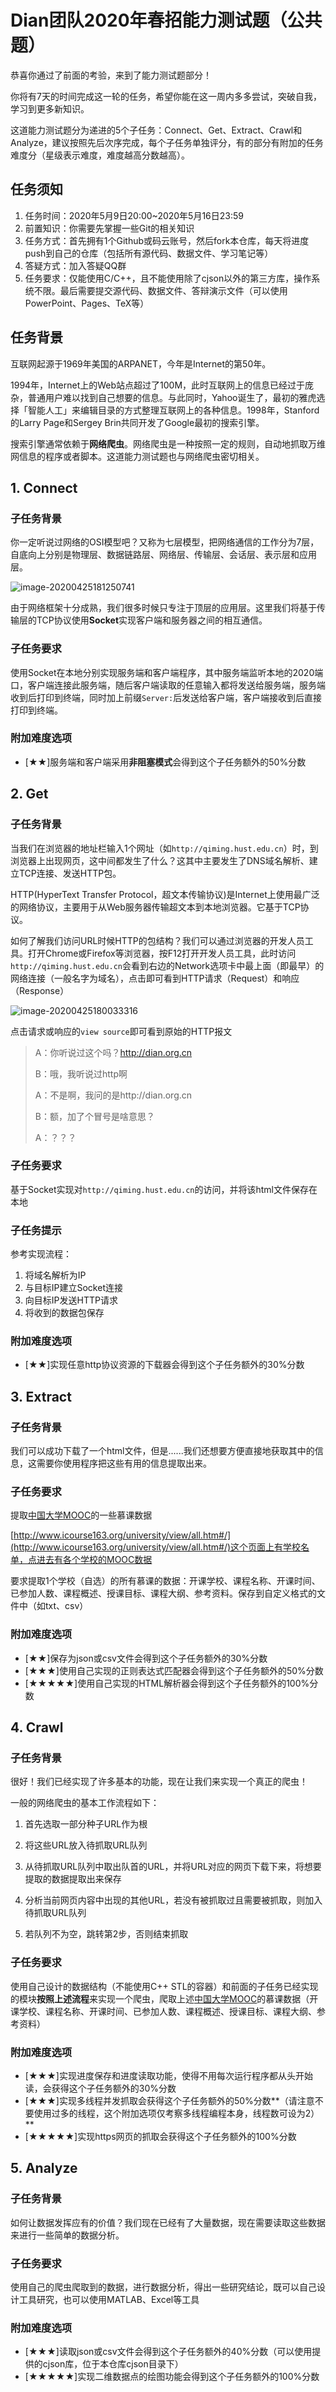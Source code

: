 # Dian团队2020年春招能力测试题（公共题）

恭喜你通过了前面的考验，来到了能力测试题部分！

你将有7天的时间完成这一轮的任务，希望你能在这一周内多多尝试，突破自我，学习到更多新知识。

这道能力测试题分为递进的5个子任务：Connect、Get、Extract、Crawl和Analyze，建议按照先后次序完成，每个子任务单独评分，有的部分有附加的任务难度分（星级表示难度，难度越高分数越高）。

## 任务须知

1. 任务时间：2020年5月9日20:00~2020年5月16日23:59
2. 前置知识：你需要先掌握一些Git的相关知识
3. 任务方式：首先拥有1个Github或码云账号，然后fork本仓库，每天将进度push到自己的仓库（包括所有源代码、数据文件、学习笔记等）
4. 答疑方式：加入答疑QQ群
5. 任务要求：仅能使用C/C++，且不能使用除了cjson以外的第三方库，操作系统不限。最后需要提交源代码、数据文件、答辩演示文件（可以使用PowerPoint、Pages、TeX等）

## 任务背景

互联网起源于1969年美国的ARPANET，今年是Internet的第50年。

1994年，Internet上的Web站点超过了100M，此时互联网上的信息已经过于庞杂，普通用户难以找到自己想要的信息。与此同时，Yahoo诞生了，最初的雅虎选择「智能人工」来编辑目录的方式整理互联网上的各种信息。1998年，Stanford的Larry Page和Sergey Brin共同开发了Google最初的搜索引擎。

搜索引擎通常依赖于**网络爬虫**。网络爬虫是一种按照一定的规则，自动地抓取万维网信息的程序或者脚本。这道能力测试题也与网络爬虫密切相关。

## 1. Connect

### 子任务背景

你一定听说过网络的OSI模型吧？又称为七层模型，把网络通信的工作分为7层，自底向上分别是物理层、数据链路层、网络层、传输层、会话层、表示层和应用层。

![image-20200425181250741](img/image-20200425181250741.png)

由于网络框架十分成熟，我们很多时候只专注于顶层的应用层。这里我们将基于传输层的TCP协议使用**Socket**实现客户端和服务器之间的相互通信。

### 子任务要求

使用Socket在本地分别实现服务端和客户端程序，其中服务端监听本地的2020端口，客户端连接此服务端，随后客户端读取的任意输入都将发送给服务端，服务端收到后打印到终端，同时加上前缀`Server:`后发送给客户端，客户端接收到后直接打印到终端。

### 附加难度选项

+ [★★]服务端和客户端采用**非阻塞模式**会得到这个子任务额外的50%分数

## 2. Get

### 子任务背景

当我们在浏览器的地址栏输入1个网址（如`http://qiming.hust.edu.cn`）时，到浏览器上出现网页，这中间都发生了什么？这其中主要发生了DNS域名解析、建立TCP连接、发送HTTP包。

HTTP(HyperText Transfer Protocol，超文本传输协议)是Internet上使用最广泛的网络协议，主要用于从Web服务器传输超文本到本地浏览器。它基于TCP协议。

如何了解我们访问URL时候HTTP的包结构？我们可以通过浏览器的开发人员工具。打开Chrome或Firefox等浏览器，按F12打开开发人员工具，此时访问`http://qiming.hust.edu.cn`会看到右边的Network选项卡中最上面（即最早）的网络连接（一般名字为域名），点击即可看到HTTP请求（Request）和响应（Response）

![image-20200425180033316](img/image-20200425180033316.png)

点击请求或响应的`view source`即可看到原始的HTTP报文

> A：你听说过这个吗？http://dian.org.cn
>
> B：哦，我听说过http啊
>
> A：不是啊，我问的是http://dian.org.cn
>
> B：额，加了个冒号是啥意思？
>
> A：？？？

### 子任务要求

基于Socket实现对`http://qiming.hust.edu.cn`的访问，并将该html文件保存在本地

### 子任务提示

参考实现流程：

1. 将域名解析为IP
2. 与目标IP建立Socket连接
3. 向目标IP发送HTTP请求
4. 将收到的数据包保存

### 附加难度选项

+ [★★]实现任意http协议资源的下载器会得到这个子任务额外的30%分数

## 3. Extract

### 子任务背景

我们可以成功下载了一个html文件，但是......我们还想要方便直接地获取其中的信息，这需要你使用程序把这些有用的信息提取出来。

### 子任务要求

提取[中国大学MOOC](http://www.icourse163.org/)的一些慕课数据

[http://www.icourse163.org/university/view/all.htm#/](http://www.icourse163.org/university/view/all.htm#/)这个页面上有学校名单，点进去有各个学校的MOOC数据

要求提取1个学校（自选）的所有慕课的数据：开课学校、课程名称、开课时间、已参加人数、课程概述、授课目标、课程大纲、参考资料。保存到自定义格式的文件中（如txt、csv）

### 附加难度选项

+ [★★]保存为json或csv文件会得到这个子任务额外的30%分数
+ [★★★]使用自己实现的正则表达式匹配器会得到这个子任务额外的50%分数
+ [★★★★★]使用自己实现的HTML解析器会得到这个子任务额外的100%分数

## 4. Crawl

### 子任务背景

很好！我们已经实现了许多基本的功能，现在让我们来实现一个真正的爬虫！

 一般的网络爬虫的基本工作流程如下：

1. 首先选取一部分种子URL作为根

2. 将这些URL放入待抓取URL队列
3. 从待抓取URL队列中取出队首的URL，并将URL对应的网页下载下来，将想要提取的数据提取出来保存
4. 分析当前网页内容中出现的其他URL，若没有被抓取过且需要被抓取，则加入待抓取URL队列
5. 若队列不为空，跳转第2步，否则结束抓取

### 子任务要求

使用自己设计的数据结构（不能使用C++ STL的容器）和前面的子任务已经实现的模块**按照上述流程**来实现一个爬虫，爬取上述[中国大学MOOC](http://www.icourse163.org/)的慕课数据（开课学校、课程名称、开课时间、已参加人数、课程概述、授课目标、课程大纲、参考资料）

### 附加难度选项

+ [★★★]实现进度保存和进度读取功能，使得不用每次运行程序都从头开始读，会获得这个子任务额外的30%分数
+ [★★★]实现多线程并发抓取会获得这个子任务额外的50%分数**（请注意不要使用过多的线程，这个附加选项仅考察多线程编程本身，线程数可设为2）**
+ [★★★★★]实现https网页的抓取会获得这个子任务额外的100%分数

## 5. Analyze

### 子任务背景

如何让数据发挥应有的价值？我们现在已经有了大量数据，现在需要读取这些数据来进行一些简单的数据分析。

### 子任务要求

使用自己的爬虫爬取到的数据，进行数据分析，得出一些研究结论，既可以自己设计工具研究，也可以使用MATLAB、Excel等工具

### 附加难度选项

+ [★★★]读取json或csv文件会得到这个子任务额外的40%分数（可以使用提供的cjson库，位于本仓库cjson目录下）
+ [★★★★★]实现二维数据点的绘图功能会得到这个子任务额外的100%分数

